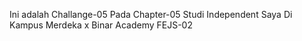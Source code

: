 Ini adalah Challange-05 Pada Chapter-05 Studi Independent Saya Di Kampus Merdeka x Binar Academy FEJS-02